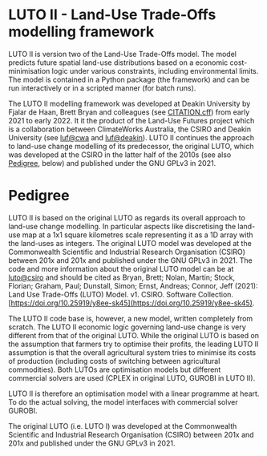 LUTO II - Land-Use Trade-Offs modelling framework
=================================================

LUTO II is version two of the Land-Use Trade-Offs model. The model predicts future spatial land-use distributions based on a economic cost-minimisation logic under various constraints, including environmental limits. The model is contained in a Python package (the framework) and can be run interactively or in a scripted manner (for batch runs).

The LUTO II modelling framework was developed at Deakin University by Fjalar de Haan, Brett Bryan and colleagues (see [CITATION.cff](CITATION.cff)) from early 2021 to early 2022. It it the product of the Land-Use Futures project which is a collaboration between ClimateWorks Australia, the CSIRO and Deakin University (see [luf@cwa](https://www.climateworksaustralia.org/project/land-use-futures/) and [luf@deakin](https://www.planet-a.earth/other-projects-1/e6xzzv5emwd7p9fsd8pxyluv4840iz)). LUTO II continues the approach to land-use change modelling of its predecessor, the original LUTO, which was developed at the CSIRO in the latter half of the 2010s (see also [Pedigree](#pedigree), below) and published under the GNU GPLv3 in 2021.

# Pedigree #

LUTO II is based on the original LUTO as regards its overall approach to land-use change modelling. In particular aspects like discretising the land-use map at a 1x1 square kilometres scale representing it as a 1D array with the land-uses as integers. The original LUTO model was developed at the Commonwealth Scientific and Industrial Research Organisation (CSIRO) between 201x and 201x and published under the GNU GPLv3 in 2021. The code and more information about the original LUTO model can be at [luto@csiro](https://data.csiro.au/collection/csiro:52376v1) and should be cited as Bryan, Brett; Nolan, Martin; Stock, Florian; Graham, Paul; Dunstall, Simon; Ernst, Andreas; Connor, Jeff (2021): Land Use Trade-Offs (LUTO) Model. v1. CSIRO. Software Collection. [https://doi.org/10.25919/y8ee-sk45](https://doi.org/10.25919/y8ee-sk45).

The LUTO II code base is, however, a new model, written completely from scratch. The LUTO II economic logic governing land-use change is very different from that of the original LUTO. While the original LUTO is based on the assumption that farmers try to optimise their profits, the leading LUTO II assumption is that the overall agricultural system tries to minimise its costs of production (including costs of switching between agricultural commodities). Both LUTOs are optimisation models but different commercial solvers are used (CPLEX in original LUTO, GUROBI in LUTO II).





LUTO II is therefore an optimisation model with a linear programme at heart. To do the actual solving, the model interfaces with commercial solver GUROBI.

The original LUTO (i.e. LUTO I) was developed at the Commonwealth Scientific and Industrial Research Organisation (CSIRO) between 201x and 201x and published under the GNU GPLv3 in 2021.


